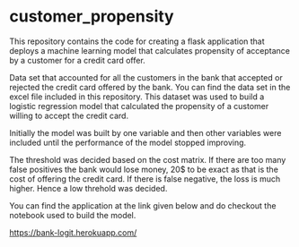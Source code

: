 # customer_propensity
This repository contains the code for creating a flask application that deploys a machine learning model that calculates propensity of acceptance by a customer for a credit card offer.

Data set that accounted for all the customers in the bank that accepted or rejected the credit card offered by the bank. You can find the data set in the excel file included in this repository.
This dataset was used to build a logistic regression model that calculated the propensity of a customer willing to accept the credit card.

Initially the model was built by one variable and then other variables were included until the performance of the model stopped improving.

The threshold was decided based on the cost matrix. If there are too many false positives the bank would lose money, 20$ to be exact as that is the cost of offering the credit card. If there is false negative, the loss is much higher. Hence
a low threhold was decided.

You can find the application at the link given below and do checkout the notebook used to build the model. 

<https://bank-logit.herokuapp.com/>
